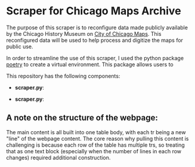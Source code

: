 # Scraper for Chicago Maps Archive

The purpose of this scraper is to reconfigure data made publicly available by the Chicago History Museum on [City of Chicago Maps](http://chsmedia.org/media/fa/fa/LIB/CityChicagoMapsAccessible.htm). This reconfigured data will be used to help process and digitize the maps for public use.




In order to streamline the use of this scraper, I used the python package [poetry](https://python-poetry.org/docs/) to create a virtual environment. This package allows users to 

This repository has the following components:

* **scraper.py**: 

* **scraper.py**: 



## A note on the structure of the webpage:

The main content is all built into one table body, with each tr being a new "line" of the webpage content. The core reason why pulling this content is challenging is because each row of the table has multiple trs, so treating that as one text block (especially when the number of lines in each row changes) required additional construction.
